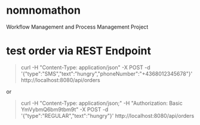 # nomnomathon
Workflow Management and Process Management Project

# test order via REST Endpoint

> curl -H "Content-Type: application/json" -X POST -d '{"type":"SMS","text":"hungry","phoneNumber":"+4368012345678"}' http://localhost:8080/api/orders

or

> curl -H "Content-Type: application/json;" -H "Authorization: Basic YmVybmQ6bm9tbm9t" -X POST -d '{"type":"REGULAR","text":"hungry"}' http://localhost:8080/api/orders
